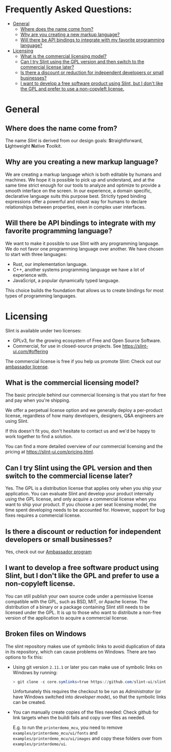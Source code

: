 # Frequently Asked Questions:  <!-- omit in toc -->

- [General](#general)
  - [Where does the name come from?](#where-does-the-name-come-from)
  - [Why are you creating a new markup language?](#why-are-you-creating-a-new-markup-language)
  - [Will there be API bindings to integrate with my favorite programming language?](#will-there-be-api-bindings-to-integrate-with-my-favorite-programming-language)
- [Licensing](#licensing)
  - [What is the commercial licensing model?](#what-is-the-commercial-licensing-model)
  - [Can I try Slint using the GPL version and then switch to the commercial license later?](#can-i-try-slint-using-the-gpl-version-and-then-switch-to-the-commercial-license-later)
  - [Is there a discount or reduction for independent developers or small businesses?](#is-there-a-discount-or-reduction-for-independent-developers-or-small-businesses)
  - [I want to develop a free software product using Slint, but I don't like the GPL and prefer to use a non-copyleft license.](#i-want-to-develop-a-free-software-product-using-slint-but-i-dont-like-the-gpl-and-prefer-to-use-a-non-copyleft-license)

# General

## Where does the name come from?

The name *Slint* is derived from our design goals: **S**traightforward, **Li**ghtweight **N**ative **T**oolkit.

## Why are you creating a new markup language?

We are creating a markup language which is both editable by humans and machines. We hope it is possible
to pick up and understand, and at the same time strict enough for our tools to analyze and optimize
to provide a smooth interface on the screen. In our experience, a domain specific, declarative language
suits this purpose best. Strictly typed binding expressions offer a powerful and robust way for humans
to declare relationships between properties, even in complex user interfaces.

## Will there be API bindings to integrate with my favorite programming language?

We want to make it possible to use Slint with any programming language. We do not favor one programming
language over another. We have chosen to start with three languages:

  * Rust, our implementation language.
  * C++, another systems programming language we have a lot of experience with.
  * JavaScript, a popular dynamically typed language.

This choice builds the foundation that allows us to create bindings for most types of programming
languages.

# Licensing

Slint is available under two licenses:

 * GPLv3, for the growing ecosystem of Free and Open Source Software.
 * Commercial, for use in closed-source projects. See <https://slint-ui.com/#offering>

The commercial license is free if you help us promote Slint: Check out our
[ambassador license](https://slint-ui.com/ambassador-program.html).

## What is the commercial licensing model?

The basic principle behind our commercial licensing is that you start for free and pay when you're shipping.

We offer a perpetual license option and we generally deploy a per-product license, regardless of how many developers, designers, Q&A engineers are using Slint.

If this doesn't fit you, don't hesitate to contact us and we'd be happy to work together to find a solution.

You can find a more detailed overview of our commercial licensing and the pricing at <https://slint-ui.com/pricing.html>.

## Can I try Slint using the GPL version and then switch to the commercial license later?

Yes. The GPL is a distribution license that applies only when you ship your application. You can
evaluate Slint and develop your product internally using the GPL license, and only acquire a commercial
license when you want to ship your product. If you choose a per seat licensing model, the time spent
developing needs to be accounted for. However, support for bug fixes requires a commercial license.

## Is there a discount or reduction for independent developers or small businesses?

Yes, check out our [Ambassador program](https://slint-ui.com/ambassador-program.html)

## I want to develop a free software product using Slint, but I don't like the GPL and prefer to use a non-copyleft license.

You can still publish your own source code under a permissive license compatible with the GPL, such as BSD, MIT, or Apache license.
The distribution of a binary or a package containing Slint still needs to be licensed under the GPL.
It is up to those who want to distribute a non-free version of the application to acquire a commercial license.

## Broken files on Windows

The slint repository makes use of symbolic links to avoid duplication
of data in its repository, which can cause problems on Windows. There are two options to fix this:

- Using git version <code>2.11.1</code> or later you can make use of symbolic links on Windows by
  running:

  ```powershell
  > git clone -c core.symlinks=true https://github.com/slint-ui/slint
  ```

  Unfortunately this requires the checkout to be run as _Administrator_ (or have Windows switched
  into _developer mode_), so that the symbolic links can be created.

- You can manually create copies of the files needed: Check github for link targets when the buildi
  fails and copy over files as needed.

  E.g. to run the `printerdemo_mcu`, you need to remove
  `examples/printerdemo_mcu/ui/fonts` and `examples/printerdemo_mcu/ui/images` and copy these
  folders over from `examples/printerdemo/ui`.
